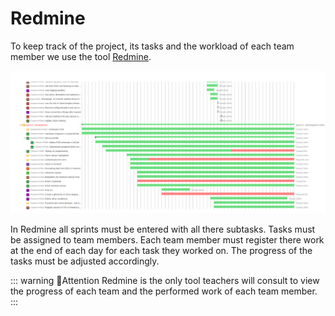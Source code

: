 # Redmine

To keep track of the project, its tasks and the workload of each team member we use the tool [Redmine](https://project.devbit.be/).

![image](./images/afbeelding1.png)

In Redmine all sprints must be entered with all there subtasks. Tasks must be assigned to team members. Each team member must register there work at the end of each day for each task they worked on. The progress of the tasks must be adjusted accordingly.

::: warning 📢Attention
Redmine is the only tool teachers will consult to view the progress of each team and the performed work of each team member.
:::
